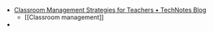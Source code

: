 - [Classroom Management Strategies for Teachers • TechNotes Blog](https://blog.tcea.org/classroom-management-strategies/)
	- [[Classroom management]]
-
